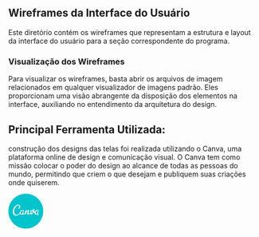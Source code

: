 ## Wireframes da Interface do Usuário

Este diretório contém os wireframes que representam a estrutura e layout da interface do usuário para a seção correspondente do programa.

### Visualização dos Wireframes

Para visualizar os wireframes, basta abrir os arquivos de imagem relacionados em qualquer visualizador de imagens padrão. Eles proporcionam uma visão abrangente da disposição dos elementos na interface, auxiliando no entendimento da arquitetura do design.

## Principal Ferramenta Utilizada:

 construção dos designs das telas foi realizada utilizando o Canva, uma plataforma online de design e comunicação visual. O Canva tem como missão colocar o poder do design ao alcance de todas as pessoas do mundo, permitindo que criem o que desejam e publiquem suas criações onde quiserem.

<img height="70" src="https://raw.githubusercontent.com/devicons/devicon/55609aa5bd817ff167afce0d965585c92040787a/icons/canva/canva-original.svg"/>


